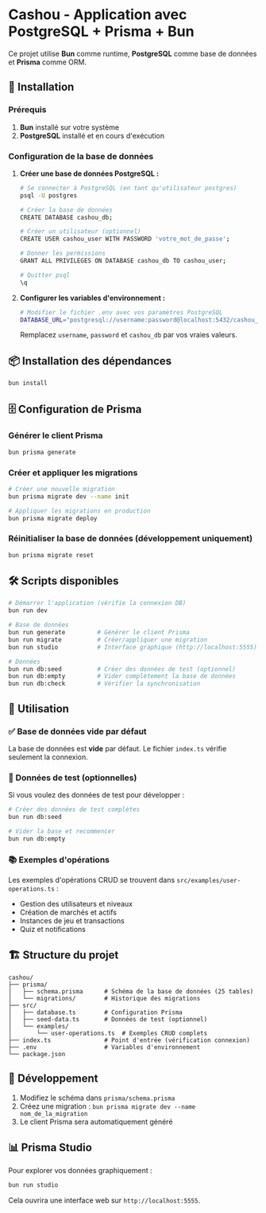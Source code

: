 # Cashou - Application avec PostgreSQL + Prisma + Bun

Ce projet utilise **Bun** comme runtime, **PostgreSQL** comme base de données et **Prisma** comme ORM.

## 🚀 Installation

### Prérequis

1. **Bun** installé sur votre système
2. **PostgreSQL** installé et en cours d'exécution

### Configuration de la base de données

1. **Créer une base de données PostgreSQL :**
   ```bash
   # Se connecter à PostgreSQL (en tant qu'utilisateur postgres)
   psql -U postgres
   
   # Créer la base de données
   CREATE DATABASE cashou_db;
   
   # Créer un utilisateur (optionnel)
   CREATE USER cashou_user WITH PASSWORD 'votre_mot_de_passe';
   
   # Donner les permissions
   GRANT ALL PRIVILEGES ON DATABASE cashou_db TO cashou_user;
   
   # Quitter psql
   \q
   ```

2. **Configurer les variables d'environnement :**
   ```bash
   # Modifier le fichier .env avec vos paramètres PostgreSQL
   DATABASE_URL="postgresql://username:password@localhost:5432/cashou_db?schema=public"
   ```
   Remplacez `username`, `password` et `cashou_db` par vos vraies valeurs.

## 📦 Installation des dépendances

```bash
bun install
```

## 🗄️ Configuration de Prisma

### Générer le client Prisma
```bash
bun prisma generate
```

### Créer et appliquer les migrations
```bash
# Créer une nouvelle migration
bun prisma migrate dev --name init

# Appliquer les migrations en production
bun prisma migrate deploy
```

### Réinitialiser la base de données (développement uniquement)
```bash
bun prisma migrate reset
```

## 🛠️ Scripts disponibles

```bash
# Démarrer l'application (vérifie la connexion DB)
bun run dev

# Base de données
bun run generate         # Générer le client Prisma
bun run migrate          # Créer/appliquer une migration
bun run studio           # Interface graphique (http://localhost:5555)

# Données
bun run db:seed          # Créer des données de test (optionnel)
bun run db:empty         # Vider complètement la base de données
bun run db:check         # Vérifier la synchronisation
```

## 📝 Utilisation

### ✅ Base de données vide par défaut
La base de données est **vide** par défaut. Le fichier `index.ts` vérifie seulement la connexion.

### 🧪 Données de test (optionnelles)
Si vous voulez des données de test pour développer :

```bash
# Créer des données de test complètes
bun run db:seed

# Vider la base et recommencer
bun run db:empty
```

### 📚 Exemples d'opérations
Les exemples d'opérations CRUD se trouvent dans `src/examples/user-operations.ts` :
- Gestion des utilisateurs et niveaux
- Création de marchés et actifs
- Instances de jeu et transactions
- Quiz et notifications

## 🏗️ Structure du projet

```
cashou/
├── prisma/
│   ├── schema.prisma      # Schéma de la base de données (25 tables)
│   └── migrations/        # Historique des migrations
├── src/
│   ├── database.ts        # Configuration Prisma
│   ├── seed-data.ts       # Données de test (optionnel)
│   └── examples/
│       └── user-operations.ts  # Exemples CRUD complets
├── index.ts               # Point d'entrée (vérification connexion)
├── .env                   # Variables d'environnement
└── package.json
```

## 🔧 Développement

1. Modifiez le schéma dans `prisma/schema.prisma`
2. Créez une migration : `bun prisma migrate dev --name nom_de_la_migration`
3. Le client Prisma sera automatiquement généré

## 📊 Prisma Studio

Pour explorer vos données graphiquement :
```bash
bun run studio
```

Cela ouvrira une interface web sur `http://localhost:5555`.
